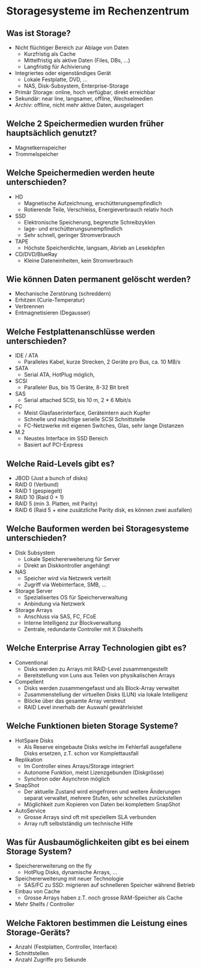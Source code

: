 # Storagesysteme im Rechenzentrum

## Was ist Storage?
* Nicht flüchtiger Bereich zur Ablage von Daten
    * Kurzfristig als Cache
    * Mittelfristig als aktive Daten (Files, DBs, ...)
    * Langfristig für Achivierung
* Integriertes oder eigenständiges Gerät
    * Lokale Festplatte, DVD, ...
    * NAS, Disk-Subsystem, Enterprise-Storage
* Primär Storage: online, hoch verfügbar, direkt erreichbar
* Sekundär: near line, langsamer, offline, Wechselmedien
* Archiv: offline, nicht mehr aktive Daten, ausgelagert

## Welche 2 Speichermedien wurden früher hauptsächlich genutzt?
* Magnetkernspeicher
* Trommelspeicher

## Welche Speichermedien werden heute unterschieden?
* HD
    * Magnetische Aufzeichnung, erschütterungsempfindlich
    * Rotierende Teile, Verschleiss, Energieverbrauch relativ hoch
* SSD
    * Elektronische Speicherung, begrenzte Schreibzyklen
    * lage- und erschütterungsunempfindlich
    * Sehr schnell, geringer Stromverbrauch
* TAPE
    * Höchste Speicherdichte, langsam, Abrieb an Leseköpfen
* CD/DVD/BlueRay
    * Kleine Dateneinheiten, kein Stromverbrauch

## Wie können Daten permanent gelöscht werden?
* Mechanische Zerstörung (schreddern)
* Erhitzen (Curie-Temperatur)
* Verbrennen
* Entmagnetisieren (Degausser)

## Welche Festplattenanschlüsse werden unterschieden?
* IDE / ATA
    * Paralleles Kabel, kurze Strecken, 2 Geräte pro Bus, ca. 10 MB/s
* SATA
    * Serial ATA, HotPlug möglich,
* SCSI
    * Paralleler Bus, bis 15 Geräte, 8-32 Bit breit
* SAS
    * Serial attached SCSI, bis 10 m, 2 * 6 Mbit/s
* FC
    * Meist Glasfaserinterface, Geräteintern auch Kupfer
    * Schnelle und mächtige serielle SCSI Schnittstelle
    * FC-Netzwerke mit eigenen Switches, Glas, sehr lange Distanzen
* M.2
    * Neustes Interface im SSD Bereich
    * Basiert auf PCI-Express

## Welche Raid-Levels gibt es?
* JBOD (Just a bunch of disks)
* RAID 0 (Verbund)
* RAID 1 (gespiegelt)
* RAID 10 (Raid 0 + 1)
* RAID 5 (min 3. Platten, mit Parity)
* RAID 6 (Raid 5 + eine zusätzliche Parity disk, es können zwei ausfallen)

## Welche Bauformen werden bei Storagesysteme unterschieden?
* Disk Subsystem
    * Lokale Speichererweiterung für Server
    * Direkt an Diskkontroller angehängt
* NAS
    * Speicher wird via Netzwerk verteilt
    * Zugriff via Webinterface, SMB, ...
* Storage Server
    * Spezialisertes OS für Speicherverwaltung
    * Anbindung via Netzwerk
* Storage Arrays
    * Anschluss via SAS, FC, FCoE
    * Interne Intelligenz zur Blockverwaltung
    * Zentrale, redundante Controller mit X Diskshelfs

## Welche Enterprise Array Technologien gibt es?
* Conventional
    * Disks werden zu Arrays mit RAID-Level zusammengestellt
    * Bereitstellung von Luns aus Teilen von physikalischen Arrays
* Compellent
    * Disks werden zusammengefasst und als Block-Array verwaltet
    * Zusammenstellung der virtuellen Disks (LUN) via lokale Intelligenz
    * Blöcke über das gesamte Array verstreut
    * RAID Level innerhalb der Auswahl gewährleistet

## Welche Funktionen bieten Storage Systeme?
* HotSpare Disks
    * Als Reserve eingebaute Disks welche im Fehlerfall ausgefallene Disks ersetzen, z.T. schon vor Komplettausfall
* Replikation
    * Im Controller eines Arrays/Storage integriert
    * Autonome Funktion, meist Lizenzgebunden (Diskgrösse)
    * Synchron oder Asynchron möglich
* SnapShot
    * Der aktuelle Zustand wird eingefroren und weitere Änderungen
separat verwaltet, mehrere Stufen, sehr schnelles zurückstellen
    * Möglichkeit zum Kopieren von Daten bei komplettem SnapShot
* AutoService
    * Grosse Arrays sind oft mit speziellem SLA verbunden
    * Array ruft selbstständig um technische Hilfe

## Was für Ausbaumöglichkeiten gibt es bei einem Storage System?
* Speichererweiterung on the fly
    * HotPlug Disks, dynamische Arrays, ...
* Speichererweiterung mit neuer Technologie
    * SAS/FC zu SSD: migrieren auf schnelleren Speicher während Betrieb
* Einbau von Cache
    * Grosse Arrays haben z.T. noch grosse RAM-Speicher als Cache
* Mehr Shelfs / Controller

## Welche Faktoren bestimmen die Leistung eines Storage-Geräts?
* Anzahl (Festplatten, Controller, Interface)
* Schnittstellen
* Anzahl Zugriffe pro Sekunde

